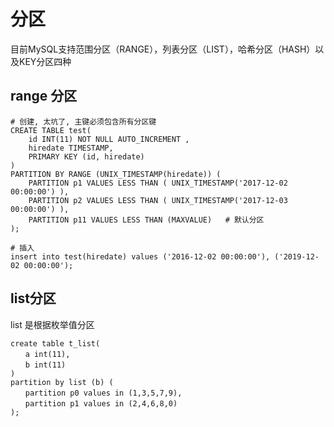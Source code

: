 # 分区

目前MySQL支持范围分区（RANGE），列表分区（LIST），哈希分区（HASH）以及KEY分区四种

## range 分区

```mysql
# 创建, 太坑了, 主键必须包含所有分区键
CREATE TABLE test(
    id INT(11) NOT NULL AUTO_INCREMENT ,
    hiredate TIMESTAMP,
    PRIMARY KEY (id, hiredate)
) 
PARTITION BY RANGE (UNIX_TIMESTAMP(hiredate)) (
    PARTITION p1 VALUES LESS THAN ( UNIX_TIMESTAMP('2017-12-02 00:00:00') ),
    PARTITION p2 VALUES LESS THAN ( UNIX_TIMESTAMP('2017-12-03 00:00:00') ),
    PARTITION p11 VALUES LESS THAN (MAXVALUE)   # 默认分区
);

# 插入
insert into test(hiredate) values ('2016-12-02 00:00:00'), ('2019-12-02 00:00:00');                             
```

## list分区

list 是根据枚举值分区

```mysql
create table t_list( 
　　a int(11), 
　　b int(11)
)
partition by list (b) (
　　partition p0 values in (1,3,5,7,9), 
　　partition p1 values in (2,4,6,8,0) 
);
```

